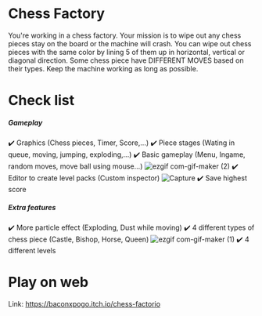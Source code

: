 # Chess Factory
You're working in a chess factory. Your mission is to wipe out any chess pieces stay on the board or the machine will crash. You can wipe out chess pieces with the same color by lining 5 of them up in horizontal, vertical or diagonal direction. Some chess piece have DIFFERENT MOVES based on their types. Keep the machine working as long as possible.

# Check list
##### Gameplay
✔️ Graphics (Chess pieces, Timer, Score,...)
✔️ Piece stages (Wating in queue, moving, jumping, exploding,...)
✔️ Basic gameplay (Menu, Ingame, random moves, move ball using mouse...)
![ezgif com-gif-maker (2)](https://user-images.githubusercontent.com/21982808/156898406-4aa798ed-2704-4639-9a37-97322d52ef1f.gif)
✔️ Editor to create level packs (Custom inspector)
![Capture](https://user-images.githubusercontent.com/21982808/156898433-f6130b78-5949-407b-9863-759a3f415854.PNG)
✔️ Save highest score

##### Extra features
✔️ More particle effect (Exploding, Dust while moving)
✔️ 4 different types of chess piece (Castle, Bishop, Horse, Queen)
![ezgif com-gif-maker (1)](https://user-images.githubusercontent.com/21982808/156898418-4d009dfe-e742-4099-a5f8-b3b9421b7860.gif)
✔️ 4 different levels 

# Play on web
Link: https://baconxpogo.itch.io/chess-factorio
